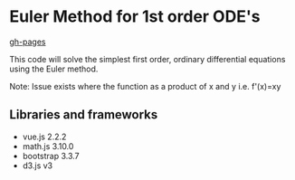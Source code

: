 # Euler Method for 1st order ODE's

[gh-pages](https://shanegibney.github.io/Euler-First-Order-ODE-s/)

This code will solve the simplest first order, ordinary differential equations using the Euler method.

Note: Issue exists where the function as a product of x and y i.e. f'(x)=xy

## Libraries and frameworks
- vue.js 2.2.2
- math.js 3.10.0
- bootstrap 3.3.7
- d3.js v3
